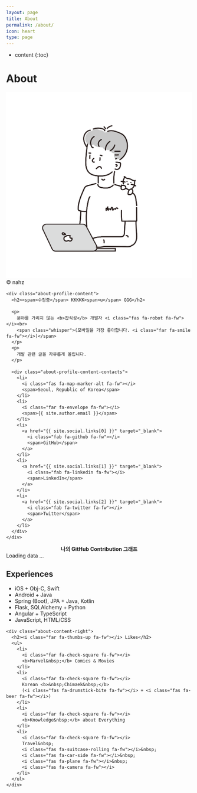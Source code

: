 ```yaml
---
layout: page
title: About
permalink: /about/
icon: heart
type: page
---
```


* content
{:toc}


<div class="common-header">
  <div class="common-header-title">
    <h1>About</h1>
  </div>
</div>

<div class="about">
  <div class="about-profile">
    <div class="about-profile-image">
      <img src="/assets/img/profile/190927_jamesu_by_nahz.png" alt="Jamesu by nahz">
      <div>&copy; nahz</div>
    </div>

    <div class="about-profile-content">
      <h2><span>수정중</span> KKKKK<span>u</span> GGG</h2>

      <p>
        분야를 가리지 않는 <b>잡식성</b> 개발자 <i class="fas fa-robot fa-fw"></i><br>
        <span class="whisper">(모바일을 가장 좋아합니다. <i class="far fa-smile fa-fw"></i>)</span>
      </p>
      <p>
        개발 관련 글을 자유롭게 올립니다.
      </p>

      <div class="about-profile-content-contacts">
        <li>
          <i class="fas fa-map-marker-alt fa-fw"></i>
          <span>Seoul, Republic of Korea</span>
        </li>
        <li>
          <i class="far fa-envelope fa-fw"></i>
          <span>{{ site.author.email }}</span>
        </li>
        <li>
          <a href="{{ site.social.links[0] }}" target="_blank">
            <i class="fab fa-github fa-fw"></i>
            <span>GitHub</span>
          </a>
        </li>
        <li>
          <a href="{{ site.social.links[1] }}" target="_blank">
            <i class="fab fa-linkedin fa-fw"></i>
            <span>LinkedIn</span>
          </a>
        </li>
        <li>
          <a href="{{ site.social.links[2] }}" target="_blank">
            <i class="fab fa-twitter fa-fw"></i>
            <span>Twitter</span>
          </a>
        </li>
      </div>
    </div>
  </div>

  <div class="about-graph">
    <!-- Include the library. -->
<script
  src="https://unpkg.com/github-calendar@latest/dist/github-calendar.min.js"
></script>

<!-- Optionally, include the theme (if you don't want to struggle to write the CSS) -->
<link
   rel="stylesheet"
   href="https://unpkg.com/github-calendar@latest/dist/github-calendar-responsive.css"
/>

<div>
    <!-- Prepare a container for your calendar. -->
    <div style="text-align: center;"><strong>나의 GitHub Contribution 그래프</strong></div> 
    <div class="calendar">
        <!-- Loading stuff -->
        Loading data ...
    </div>
</div>

<script>
    GitHubCalendar(".calendar", "kkogggokkk", { responsive: true, tooltips: false, global_stats: false}).then(function() {
        // delete the space underneath the module bar which is caused by minheight 
        document.getElementsByClassName('calendar')[0].style.minHeight = "100px";
        // hide more and less legen below the contribution graph
        document.getElementsByClassName('contrib-legend')[0].style.display = "none";
    });
</script>
  </div>

  <div class="about-content">
    <div class="about-content-left">
      <h2><i class="fas fa-hat-wizard fa-fw"></i> Experiences</h2>
      <ul>
        <li class="rank-1"><i class="far fa-check-square fa-fw"></i> iOS + Obj-C, Swift</li>
        <li class="rank-2"><i class="far fa-check-square fa-fw"></i> Android + Java</li>
        <li class="rank-1"><i class="far fa-check-square fa-fw"></i> Spring (Boot), JPA + Java, Kotlin</li>
        <li class="rank-2"><i class="far fa-check-square fa-fw"></i> Flask, SQLAlchemy + Python</li>
        <li class="rank-2"><i class="far fa-check-square fa-fw"></i> Angular + TypeScript</li>
        <li class="rank-3"><i class="far fa-check-square fa-fw"></i> JavaScript, HTML/CSS</li>
      </ul>
    </div>
  
    <div class="about-content-right">
      <h2><i class="far fa-thumbs-up fa-fw"></i> Likes</h2>
      <ul>
        <li>
          <i class="far fa-check-square fa-fw"></i>
          <b>Marvel&nbsp;</b> Comics & Movies
        </li>
        <li>
          <i class="far fa-check-square fa-fw"></i>
          Korean <b>&nbsp;Chimaek&nbsp;</b>
          (<i class="fas fa-drumstick-bite fa-fw"></i> + <i class="fas fa-beer fa-fw"></i>)
        </li>
        <li>
          <i class="far fa-check-square fa-fw"></i>
          <b>Knowledge&nbsp;</b> about Everything
        </li>
        <li>
          <i class="far fa-check-square fa-fw"></i>
          Travel&nbsp;
          <i class="fas fa-suitcase-rolling fa-fw"></i>&nbsp;
          <i class="fas fa-car-side fa-fw"></i>&nbsp;
          <i class="fas fa-plane fa-fw"></i>&nbsp;
          <i class="fas fa-camera fa-fw"></i>
        </li>
      </ul>
    </div>
  </div>
</div>
